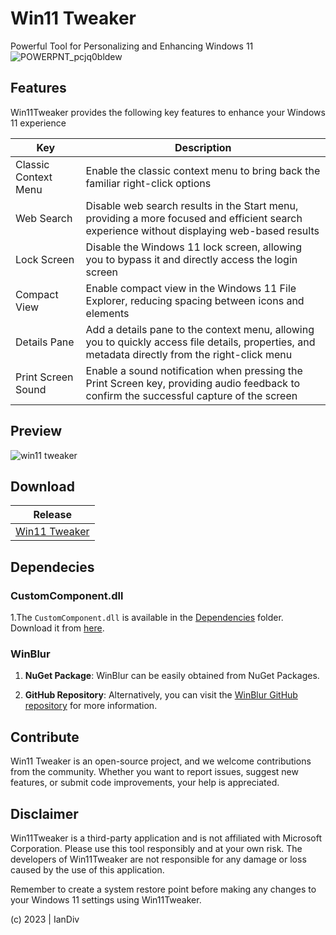 # Win11 Tweaker
Powerful Tool for Personalizing and Enhancing Windows 11
![POWERPNT_pcjq0bldew](https://github.com/iandiv/Win11Tweaker/assets/28383248/597bb94d-3990-4ee9-b7f8-ac658f0a701d)



## Features

Win11Tweaker provides the following key features to enhance your Windows 11 experience

| Key | Description |
 | ----------- | ----------- |
 | Classic Context Menu | Enable the classic context menu to bring back the familiar right-click options |
| Web Search | Disable web search results in the Start menu, providing a more focused and efficient search experience without displaying web-based results |
|Lock Screen | Disable the Windows 11 lock screen, allowing you to bypass it and directly access the login screen  |
|Compact View | Enable compact view in the Windows 11 File Explorer, reducing spacing between icons and elements |
|Details Pane | Add a details pane to the context menu, allowing you to quickly access file details, properties, and metadata directly from the right-click menu|
|Print Screen Sound |  Enable a sound notification when pressing the Print Screen key, providing audio feedback to confirm the successful capture of the screen |

## Preview
![win11 tweaker](https://github.com/iandiv/Win11Tweaker/assets/28383248/5573ac96-a821-4b54-b7bd-94de8d969650)

## Download

 | Release|
 | ----------- |
 | [Win11 Tweaker](https://github.com/iandiv/Win11Tweaker/releases) |
##  Dependecies


### CustomComponent.dll

1.The `CustomComponent.dll` is available in the [Dependencies](https://github.com/iandiv/Win11Tweaker/tree/master/Dependencies) folder. Download it from [here](https://github.com/iandiv/Win11Tweaker/tree/master/Dependencies).

### WinBlur

1. **NuGet Package**: WinBlur can be easily obtained from NuGet Packages.

2. **GitHub Repository**: Alternatively, you can visit the [WinBlur GitHub repository](https://github.com/voidZiAD/WinBlur) for more information.

## Contribute
Win11 Tweaker is an open-source project, and we welcome contributions from the community. Whether you want to report issues, suggest new features, or submit code improvements, your help is appreciated.

## Disclaimer
Win11Tweaker is a third-party application and is not affiliated with Microsoft Corporation. Please use this tool responsibly and at your own risk. The developers of Win11Tweaker are not responsible for any damage or loss caused by the use of this application.

Remember to create a system restore point before making any changes to your Windows 11 settings using Win11Tweaker.








(c) 2023 | IanDiv
